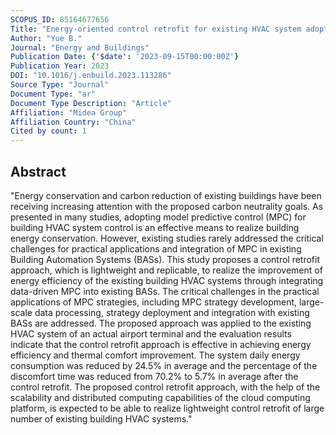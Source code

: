 ```yaml
---
SCOPUS_ID: 85164677656
Title: "Energy-oriented control retrofit for existing HVAC system adopting data-driven MPC – Methodology, implementation and field test"
Author: "Yue B."
Journal: "Energy and Buildings"
Publication Date: {'$date': '2023-09-15T00:00:00Z'}
Publication Year: 2023
DOI: "10.1016/j.enbuild.2023.113286"
Source Type: "Journal"
Document Type: "ar"
Document Type Description: "Article"
Affiliation: "Midea Group"
Affiliation Country: "China"
Cited by count: 1
---
```


## Abstract
"Energy conservation and carbon reduction of existing buildings have been receiving increasing attention with the proposed carbon neutrality goals. As presented in many studies, adopting model predictive control (MPC) for building HVAC system control is an effective means to realize building energy conservation. However, existing studies rarely addressed the critical challenges for practical applications and integration of MPC in existing Building Automation Systems (BASs). This study proposes a control retrofit approach, which is lightweight and replicable, to realize the improvement of energy efficiency of the existing building HVAC systems through integrating data-driven MPC into existing BASs. The critical challenges in the practical applications of MPC strategies, including MPC strategy development, large-scale data processing, strategy deployment and integration with existing BASs are addressed. The proposed approach was applied to the existing HVAC system of an actual airport terminal and the evaluation results indicate that the control retrofit approach is effective in achieving energy efficiency and thermal comfort improvement. The system daily energy consumption was reduced by 24.5% in average and the percentage of the discomfort time was reduced from 70.2% to 5.7% in average after the control retrofit. The proposed control retrofit approach, with the help of the scalability and distributed computing capabilities of the cloud computing platform, is expected to be able to realize lightweight control retrofit of large number of existing building HVAC systems."
